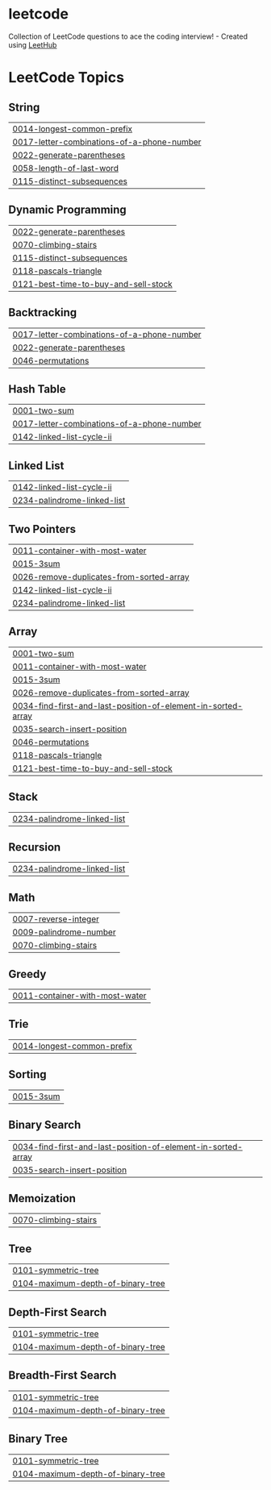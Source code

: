 # leetcode
Collection of LeetCode questions to ace the coding interview! - Created using [LeetHub](https://github.com/QasimWani/LeetHub)

<!---LeetCode Topics Start-->
# LeetCode Topics
## String
|  |
| ------- |
| [0014-longest-common-prefix](https://github.com/vaibhavisno-one/leetcode/tree/master/0014-longest-common-prefix) |
| [0017-letter-combinations-of-a-phone-number](https://github.com/vaibhavisno-one/leetcode/tree/master/0017-letter-combinations-of-a-phone-number) |
| [0022-generate-parentheses](https://github.com/vaibhavisno-one/leetcode/tree/master/0022-generate-parentheses) |
| [0058-length-of-last-word](https://github.com/vaibhavisno-one/leetcode/tree/master/0058-length-of-last-word) |
| [0115-distinct-subsequences](https://github.com/vaibhavisno-one/leetcode/tree/master/0115-distinct-subsequences) |
## Dynamic Programming
|  |
| ------- |
| [0022-generate-parentheses](https://github.com/vaibhavisno-one/leetcode/tree/master/0022-generate-parentheses) |
| [0070-climbing-stairs](https://github.com/vaibhavisno-one/leetcode/tree/master/0070-climbing-stairs) |
| [0115-distinct-subsequences](https://github.com/vaibhavisno-one/leetcode/tree/master/0115-distinct-subsequences) |
| [0118-pascals-triangle](https://github.com/vaibhavisno-one/leetcode/tree/master/0118-pascals-triangle) |
| [0121-best-time-to-buy-and-sell-stock](https://github.com/vaibhavisno-one/leetcode/tree/master/0121-best-time-to-buy-and-sell-stock) |
## Backtracking
|  |
| ------- |
| [0017-letter-combinations-of-a-phone-number](https://github.com/vaibhavisno-one/leetcode/tree/master/0017-letter-combinations-of-a-phone-number) |
| [0022-generate-parentheses](https://github.com/vaibhavisno-one/leetcode/tree/master/0022-generate-parentheses) |
| [0046-permutations](https://github.com/vaibhavisno-one/leetcode/tree/master/0046-permutations) |
## Hash Table
|  |
| ------- |
| [0001-two-sum](https://github.com/vaibhavisno-one/leetcode/tree/master/0001-two-sum) |
| [0017-letter-combinations-of-a-phone-number](https://github.com/vaibhavisno-one/leetcode/tree/master/0017-letter-combinations-of-a-phone-number) |
| [0142-linked-list-cycle-ii](https://github.com/vaibhavisno-one/leetcode/tree/master/0142-linked-list-cycle-ii) |
## Linked List
|  |
| ------- |
| [0142-linked-list-cycle-ii](https://github.com/vaibhavisno-one/leetcode/tree/master/0142-linked-list-cycle-ii) |
| [0234-palindrome-linked-list](https://github.com/vaibhavisno-one/leetcode/tree/master/0234-palindrome-linked-list) |
## Two Pointers
|  |
| ------- |
| [0011-container-with-most-water](https://github.com/vaibhavisno-one/leetcode/tree/master/0011-container-with-most-water) |
| [0015-3sum](https://github.com/vaibhavisno-one/leetcode/tree/master/0015-3sum) |
| [0026-remove-duplicates-from-sorted-array](https://github.com/vaibhavisno-one/leetcode/tree/master/0026-remove-duplicates-from-sorted-array) |
| [0142-linked-list-cycle-ii](https://github.com/vaibhavisno-one/leetcode/tree/master/0142-linked-list-cycle-ii) |
| [0234-palindrome-linked-list](https://github.com/vaibhavisno-one/leetcode/tree/master/0234-palindrome-linked-list) |
## Array
|  |
| ------- |
| [0001-two-sum](https://github.com/vaibhavisno-one/leetcode/tree/master/0001-two-sum) |
| [0011-container-with-most-water](https://github.com/vaibhavisno-one/leetcode/tree/master/0011-container-with-most-water) |
| [0015-3sum](https://github.com/vaibhavisno-one/leetcode/tree/master/0015-3sum) |
| [0026-remove-duplicates-from-sorted-array](https://github.com/vaibhavisno-one/leetcode/tree/master/0026-remove-duplicates-from-sorted-array) |
| [0034-find-first-and-last-position-of-element-in-sorted-array](https://github.com/vaibhavisno-one/leetcode/tree/master/0034-find-first-and-last-position-of-element-in-sorted-array) |
| [0035-search-insert-position](https://github.com/vaibhavisno-one/leetcode/tree/master/0035-search-insert-position) |
| [0046-permutations](https://github.com/vaibhavisno-one/leetcode/tree/master/0046-permutations) |
| [0118-pascals-triangle](https://github.com/vaibhavisno-one/leetcode/tree/master/0118-pascals-triangle) |
| [0121-best-time-to-buy-and-sell-stock](https://github.com/vaibhavisno-one/leetcode/tree/master/0121-best-time-to-buy-and-sell-stock) |
## Stack
|  |
| ------- |
| [0234-palindrome-linked-list](https://github.com/vaibhavisno-one/leetcode/tree/master/0234-palindrome-linked-list) |
## Recursion
|  |
| ------- |
| [0234-palindrome-linked-list](https://github.com/vaibhavisno-one/leetcode/tree/master/0234-palindrome-linked-list) |
## Math
|  |
| ------- |
| [0007-reverse-integer](https://github.com/vaibhavisno-one/leetcode/tree/master/0007-reverse-integer) |
| [0009-palindrome-number](https://github.com/vaibhavisno-one/leetcode/tree/master/0009-palindrome-number) |
| [0070-climbing-stairs](https://github.com/vaibhavisno-one/leetcode/tree/master/0070-climbing-stairs) |
## Greedy
|  |
| ------- |
| [0011-container-with-most-water](https://github.com/vaibhavisno-one/leetcode/tree/master/0011-container-with-most-water) |
## Trie
|  |
| ------- |
| [0014-longest-common-prefix](https://github.com/vaibhavisno-one/leetcode/tree/master/0014-longest-common-prefix) |
## Sorting
|  |
| ------- |
| [0015-3sum](https://github.com/vaibhavisno-one/leetcode/tree/master/0015-3sum) |
## Binary Search
|  |
| ------- |
| [0034-find-first-and-last-position-of-element-in-sorted-array](https://github.com/vaibhavisno-one/leetcode/tree/master/0034-find-first-and-last-position-of-element-in-sorted-array) |
| [0035-search-insert-position](https://github.com/vaibhavisno-one/leetcode/tree/master/0035-search-insert-position) |
## Memoization
|  |
| ------- |
| [0070-climbing-stairs](https://github.com/vaibhavisno-one/leetcode/tree/master/0070-climbing-stairs) |
## Tree
|  |
| ------- |
| [0101-symmetric-tree](https://github.com/vaibhavisno-one/leetcode/tree/master/0101-symmetric-tree) |
| [0104-maximum-depth-of-binary-tree](https://github.com/vaibhavisno-one/leetcode/tree/master/0104-maximum-depth-of-binary-tree) |
## Depth-First Search
|  |
| ------- |
| [0101-symmetric-tree](https://github.com/vaibhavisno-one/leetcode/tree/master/0101-symmetric-tree) |
| [0104-maximum-depth-of-binary-tree](https://github.com/vaibhavisno-one/leetcode/tree/master/0104-maximum-depth-of-binary-tree) |
## Breadth-First Search
|  |
| ------- |
| [0101-symmetric-tree](https://github.com/vaibhavisno-one/leetcode/tree/master/0101-symmetric-tree) |
| [0104-maximum-depth-of-binary-tree](https://github.com/vaibhavisno-one/leetcode/tree/master/0104-maximum-depth-of-binary-tree) |
## Binary Tree
|  |
| ------- |
| [0101-symmetric-tree](https://github.com/vaibhavisno-one/leetcode/tree/master/0101-symmetric-tree) |
| [0104-maximum-depth-of-binary-tree](https://github.com/vaibhavisno-one/leetcode/tree/master/0104-maximum-depth-of-binary-tree) |
<!---LeetCode Topics End-->